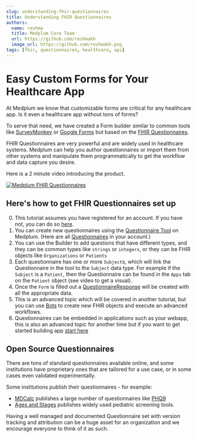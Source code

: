 ```yaml
---
slug: understanding-fhir-questionnaires
title: Understanding FHIR Questionnaires
authors:
  name: reshma
  title: Medplum Core Team
  url: https://github.com/reshmakh
  image_url: https://github.com/reshmakh.png
tags: [fhir, questionnaires, healthcare, api]
---
```


# Easy Custom Forms for Your Healthcare App

At Medplum we know that customizable forms are critical for any healthcare app. Is it even a healthcare app without tons of forms?

To serve that need, we have created a Form builder similar to common tools like [SurveyMonkey](https://www.surveymonkey.com/) or [Google Forms](https://docs.google.com/forms) but based on the [FHIR Questionnaires](https://www.hl7.org/fhir/questionnaire.html).

FHIR Questionnaires are very powerful and are widely used in healthcare systems. Medplum can help you author questionnaires or import them from other systems and manipulate them programmatically to get the workflow and data capture you desire.

Here is a 2 minute video introducing the product.

[![Medplum FHIR Questionnaires](https://img.youtube.com/vi/mOBC0VYtCLE/0.jpg)](https://www.youtube.com/watch?v=mOBC0VYtCLE)

## Here's how to get FHIR Questionnaires set up

0. This tutorial assumes you have registered for an account. If you have not, you can do so [here](/tutorials/app/register).
1. You can create new questionnaires using the [Questionnaire Tool](https://app.medplum.com/Questionnaire/new) on Medplum. (Here are all [Questionnaires](https://app.medplum.com/Questionnaire) in your account.)
2. You can use the Builder to add questions that have different types, and they can be common types like `strings` or `integers`, or they can be FHIR objects like `Organizations` or `Patients`
3. Each questionnaire has one or more `Subject`s, which will link the Questionnaire in the tool to the `Subject` data type. For example if the `Subject` is a `Patient`, then the Questionnaire can be found in the `Apps` tab on the `Patient` object (see video to get a visual).
4. Once the `Form` is filled out a [QuestionnaireResponse](https://app.medplum.com/QuestionnaireResponse) will be created with all the appropriate data.
5. This is an advanced topic which will be covered in another tutorial, but you can use [Bots](/tutorials/bots/bot-for-questionnaire-response) to create new FHIR objects and execute an advanced workflows.
6. Questionnaires can be embedded in applications such as your webapp, this is also an advanced topic for another time but if you want to get started building app [start here](/tutorials/ui-components/hello-world-part-1)

## Open Source Questionnaires

There are tons of standard questionnaires available online, and some institutions have proprietary ones that are tailored for a use case, or in some cases even validated experimentally.

Some institutions publish their questionnaires - for example:

- [MDCalc](https://www.mdcalc.com/) publishes a large number of questionnaires like [PHQ9](https://www.mdcalc.com/phq-9-patient-health-questionnaire-9)
- [Ages and Stages](https://agesandstages.com/products-pricing/asq3/) publishes widely used pediatric screening tools.

Having a well managed and documented Questionnaire set with version tracking and attribution can be a huge asset for an organization and we encourage everyone to think of it as such.
